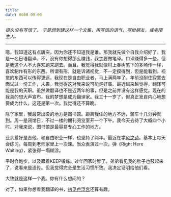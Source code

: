 ```yaml
---
title: 
date: 0000-00-00
---
```

*很久没有写信了。
于是想到建这样一个文集，用写信的语气，写给朋友，或者陌生人。*

---
嗯，我知道这有点唐突。因为你还不知道我是谁。那我就先做个自我介绍好了。我是一名日语翻译。不，没有你想得那么赚钱，我主要做笔译。口译赚得多一些，但是我这个人不大喜欢跑来跑去。而且，我觉得我就像村上春树笔下的多崎作一样，喜欢制作有形的东西。所谓有形，就是诉诸视觉，不一定摸得到，但是能看到。视觉的东西可以传得更远。我现在是自由职业者，马上满两年了。年前没耐住寂寞去面试过一份工作，未果。我觉得这对我来说可能是好事。最近越来越觉得，翻译可能是我的天职。虽然做翻译也不是近两年的事，但是之前并没有这样感觉。现在的我真的想大声宣布，我的梦想是成为翻译家。我三十一岁了，但真正发自内心地想要成为什么，这还是第一次。我觉得还不算晚。

除了家里，我最常出没的地方是图书馆。距离我住的地方不远，骑车十几分钟就到。周一是闭馆日，不过一楼的期刊阅览室开一个下午。我今天去待了大概四个小时。对我来说，图书馆是最容易专心工作的地方。

业余爱好是吉他。和自由职业一样，也坚持了两年。最近在学[风之诗](http://music.163.com/#/song?id=22822602)。基本上每天会练习。每周到老师家里上一次课。当众表演过一次，弹《Right Here Waiting》，紧张得一塌糊涂。

平时会跑步，以及跟着KEEP锻炼。过年回家时胖了。弟弟看见我的肚子也鼓起来了，说看来是遗传。但我觉得完全是生活习惯所致。我决定证明给他们看。

大致就是这样一个我。你有什么想问的？

对了，如果你想看我翻译的书，[初见卢浮宫](https://book.douban.com/subject/26760980/)还算有趣。
